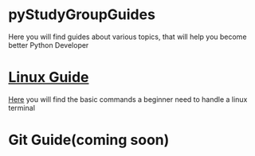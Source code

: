 # pyStudyGroupGuides

Here you will find guides about various topics, that will help you become better Python Developer

# [Linux Guide](linux/linux.md)

[Here](linux/linux.md) you will find the basic commands a beginner need to handle a linux terminal

# Git Guide\(coming soon)
